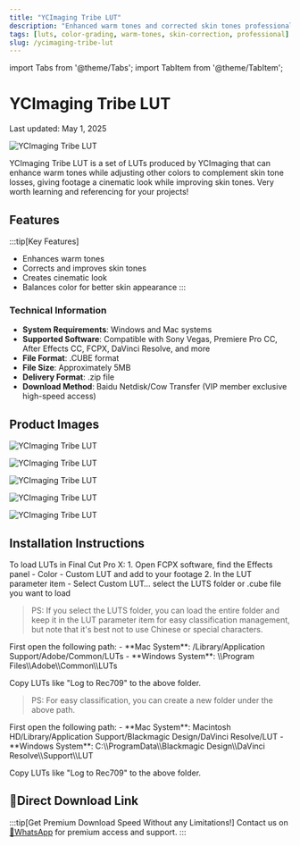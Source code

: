 ```yaml
---
title: "YCImaging Tribe LUT"
description: "Enhanced warm tones and corrected skin tones professional color grading"
tags: [luts, color-grading, warm-tones, skin-correction, professional]
slug: /ycimaging-tribe-lut
---
```


import Tabs from '@theme/Tabs';
import TabItem from '@theme/TabItem';

# YCImaging Tribe LUT

<time datetime="2025-05-01">Last updated: May 1, 2025</time>

![YCImaging Tribe LUT](https://www.vfx123.com/wp-content/uploads/2025/10/1760609488-48293b12c86d24d.webp)

YCImaging Tribe LUT is a set of LUTs produced by YCImaging that can enhance warm tones while adjusting other colors to complement skin tone losses, giving footage a cinematic look while improving skin tones. Very worth learning and referencing for your projects!

## Features

:::tip[Key Features]
- Enhances warm tones
- Corrects and improves skin tones
- Creates cinematic look
- Balances color for better skin appearance
:::

### Technical Information

- **System Requirements**: Windows and Mac systems
- **Supported Software**: Compatible with Sony Vegas, Premiere Pro CC, After Effects CC, FCPX, DaVinci Resolve, and more
- **File Format**: .CUBE format
- **File Size**: Approximately 5MB
- **Delivery Format**: .zip file
- **Download Method**: Baidu Netdisk/Cow Transfer (VIP member exclusive high-speed access)

## Product Images

![YCImaging Tribe LUT](https://www.vfx123.com/wp-content/uploads/2025/05/1746343525-c4ca4238a0b9238.jpg)

![YCImaging Tribe LUT](https://www.vfx123.com/wp-content/uploads/2025/05/1746343533-c81e728d9d4c2f6.jpg)

![YCImaging Tribe LUT](https://www.vfx123.com/wp-content/uploads/2025/05/1746343539-eccbc87e4b5ce2f.jpg)

![YCImaging Tribe LUT](https://www.vfx123.com/wp-content/uploads/2025/05/1746343553-a87ff679a2f3e71.jpg)

![YCImaging Tribe LUT](https://www.vfx123.com/wp-content/uploads/2025/05/1746343563-e4da3b7fbbce234.jpg)

## Installation Instructions

<Tabs>
<TabItem value="fcpx" label="Final Cut Pro X">
To load LUTs in Final Cut Pro X:
1. Open FCPX software, find the Effects panel - Color - Custom LUT and add to your footage
2. In the LUT parameter item - Select Custom LUT… select the LUTS folder or .cube file you want to load

> PS: If you select the LUTS folder, you can load the entire folder and keep it in the LUT parameter item for easy classification management, but note that it's best not to use Chinese or special characters.
</TabItem>

<TabItem value="premiere" label="Premiere Pro">
First open the following path:
- **Mac System**: /Library/Application Support/Adobe/Common/LUTs
- **Windows System**: \\Program Files\\Adobe\\Common\\LUTs

Copy LUTs like "Log to Rec709" to the above folder.

> PS: For easy classification, you can create a new folder under the above path.
</TabItem>

<TabItem value="resolve" label="DaVinci Resolve">
First open the following path:
- **Mac System**: Macintosh HD/Library/Application Support/Blackmagic Design/DaVinci Resolve/LUT
- **Windows System**: C:\\ProgramData\\Blackmagic Design\\DaVinci Resolve\\Support\\LUT

Copy LUTs like "Log to Rec709" to the above folder.

</TabItem>
</Tabs>

## 🚀Direct Download Link

:::tip[Get Premium Download Speed Without any Limitations!]
Contact us on [💬WhatsApp](https://wa.me/+8613237610083) for premium  access and support.
:::
